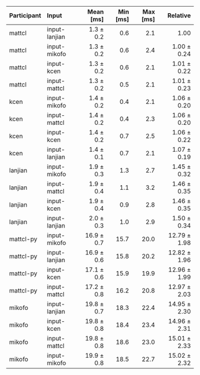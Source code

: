 | Participant | Input | Mean [ms] | Min [ms] | Max [ms] | Relative |
|:---|:---|---:|---:|---:|---:|
| mattcl | input-lanjian | 1.3 ± 0.2 | 0.6 | 2.1 | 1.00 |
| mattcl | input-mikofo | 1.3 ± 0.2 | 0.6 | 2.4 | 1.00 ± 0.24 |
| mattcl | input-kcen | 1.3 ± 0.2 | 0.6 | 2.1 | 1.01 ± 0.22 |
| mattcl | input-mattcl | 1.3 ± 0.2 | 0.5 | 2.1 | 1.01 ± 0.23 |
| kcen | input-mikofo | 1.4 ± 0.2 | 0.4 | 2.1 | 1.06 ± 0.20 |
| kcen | input-mattcl | 1.4 ± 0.2 | 0.4 | 2.3 | 1.06 ± 0.20 |
| kcen | input-kcen | 1.4 ± 0.2 | 0.7 | 2.5 | 1.06 ± 0.22 |
| kcen | input-lanjian | 1.4 ± 0.1 | 0.7 | 2.1 | 1.07 ± 0.19 |
| lanjian | input-mikofo | 1.9 ± 0.3 | 1.3 | 2.7 | 1.45 ± 0.32 |
| lanjian | input-mattcl | 1.9 ± 0.4 | 1.1 | 3.2 | 1.46 ± 0.35 |
| lanjian | input-kcen | 1.9 ± 0.4 | 0.9 | 2.8 | 1.46 ± 0.35 |
| lanjian | input-lanjian | 2.0 ± 0.3 | 1.0 | 2.9 | 1.50 ± 0.34 |
| mattcl-py | input-mikofo | 16.9 ± 0.7 | 15.7 | 20.0 | 12.79 ± 1.98 |
| mattcl-py | input-lanjian | 16.9 ± 0.6 | 15.8 | 20.2 | 12.82 ± 1.96 |
| mattcl-py | input-kcen | 17.1 ± 0.6 | 15.9 | 19.9 | 12.96 ± 1.99 |
| mattcl-py | input-mattcl | 17.2 ± 0.8 | 16.2 | 20.8 | 12.97 ± 2.03 |
| mikofo | input-lanjian | 19.8 ± 0.7 | 18.3 | 22.4 | 14.95 ± 2.30 |
| mikofo | input-kcen | 19.8 ± 0.8 | 18.4 | 23.4 | 14.96 ± 2.31 |
| mikofo | input-mattcl | 19.8 ± 0.8 | 18.6 | 23.0 | 15.01 ± 2.33 |
| mikofo | input-mikofo | 19.9 ± 0.8 | 18.5 | 22.7 | 15.02 ± 2.32 |

